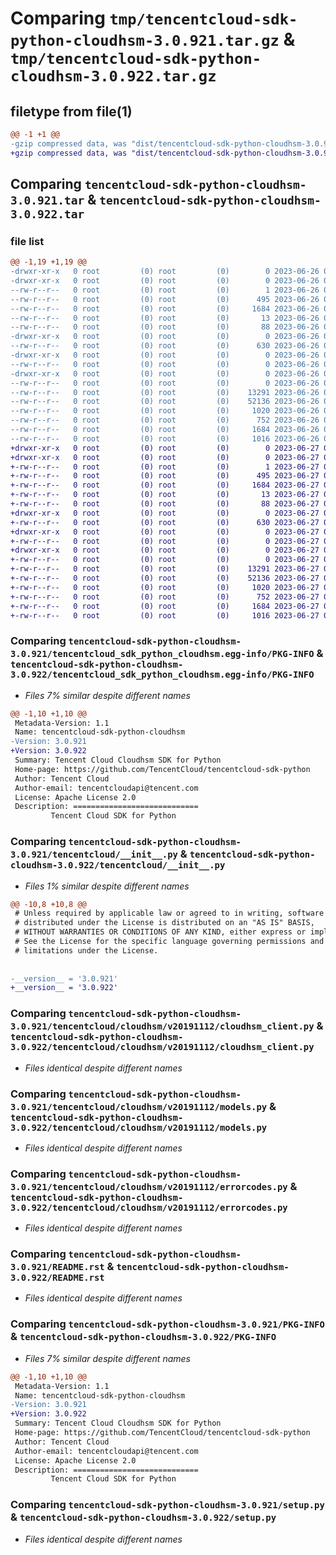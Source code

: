 # Comparing `tmp/tencentcloud-sdk-python-cloudhsm-3.0.921.tar.gz` & `tmp/tencentcloud-sdk-python-cloudhsm-3.0.922.tar.gz`

## filetype from file(1)

```diff
@@ -1 +1 @@
-gzip compressed data, was "dist/tencentcloud-sdk-python-cloudhsm-3.0.921.tar", last modified: Mon Jun 26 00:20:30 2023, max compression
+gzip compressed data, was "dist/tencentcloud-sdk-python-cloudhsm-3.0.922.tar", last modified: Tue Jun 27 00:20:56 2023, max compression
```

## Comparing `tencentcloud-sdk-python-cloudhsm-3.0.921.tar` & `tencentcloud-sdk-python-cloudhsm-3.0.922.tar`

### file list

```diff
@@ -1,19 +1,19 @@
-drwxr-xr-x   0 root         (0) root         (0)        0 2023-06-26 00:20:30.000000 tencentcloud-sdk-python-cloudhsm-3.0.921/
-drwxr-xr-x   0 root         (0) root         (0)        0 2023-06-26 00:20:30.000000 tencentcloud-sdk-python-cloudhsm-3.0.921/tencentcloud_sdk_python_cloudhsm.egg-info/
--rw-r--r--   0 root         (0) root         (0)        1 2023-06-26 00:20:30.000000 tencentcloud-sdk-python-cloudhsm-3.0.921/tencentcloud_sdk_python_cloudhsm.egg-info/dependency_links.txt
--rw-r--r--   0 root         (0) root         (0)      495 2023-06-26 00:20:30.000000 tencentcloud-sdk-python-cloudhsm-3.0.921/tencentcloud_sdk_python_cloudhsm.egg-info/SOURCES.txt
--rw-r--r--   0 root         (0) root         (0)     1684 2023-06-26 00:20:30.000000 tencentcloud-sdk-python-cloudhsm-3.0.921/tencentcloud_sdk_python_cloudhsm.egg-info/PKG-INFO
--rw-r--r--   0 root         (0) root         (0)       13 2023-06-26 00:20:30.000000 tencentcloud-sdk-python-cloudhsm-3.0.921/tencentcloud_sdk_python_cloudhsm.egg-info/top_level.txt
--rw-r--r--   0 root         (0) root         (0)       88 2023-06-26 00:20:30.000000 tencentcloud-sdk-python-cloudhsm-3.0.921/setup.cfg
-drwxr-xr-x   0 root         (0) root         (0)        0 2023-06-26 00:20:30.000000 tencentcloud-sdk-python-cloudhsm-3.0.921/tencentcloud/
--rw-r--r--   0 root         (0) root         (0)      630 2023-06-26 00:20:30.000000 tencentcloud-sdk-python-cloudhsm-3.0.921/tencentcloud/__init__.py
-drwxr-xr-x   0 root         (0) root         (0)        0 2023-06-26 00:20:30.000000 tencentcloud-sdk-python-cloudhsm-3.0.921/tencentcloud/cloudhsm/
--rw-r--r--   0 root         (0) root         (0)        0 2023-06-26 00:20:30.000000 tencentcloud-sdk-python-cloudhsm-3.0.921/tencentcloud/cloudhsm/__init__.py
-drwxr-xr-x   0 root         (0) root         (0)        0 2023-06-26 00:20:30.000000 tencentcloud-sdk-python-cloudhsm-3.0.921/tencentcloud/cloudhsm/v20191112/
--rw-r--r--   0 root         (0) root         (0)        0 2023-06-26 00:20:30.000000 tencentcloud-sdk-python-cloudhsm-3.0.921/tencentcloud/cloudhsm/v20191112/__init__.py
--rw-r--r--   0 root         (0) root         (0)    13291 2023-06-26 00:20:30.000000 tencentcloud-sdk-python-cloudhsm-3.0.921/tencentcloud/cloudhsm/v20191112/cloudhsm_client.py
--rw-r--r--   0 root         (0) root         (0)    52136 2023-06-26 00:20:30.000000 tencentcloud-sdk-python-cloudhsm-3.0.921/tencentcloud/cloudhsm/v20191112/models.py
--rw-r--r--   0 root         (0) root         (0)     1020 2023-06-26 00:20:30.000000 tencentcloud-sdk-python-cloudhsm-3.0.921/tencentcloud/cloudhsm/v20191112/errorcodes.py
--rw-r--r--   0 root         (0) root         (0)      752 2023-06-26 00:20:30.000000 tencentcloud-sdk-python-cloudhsm-3.0.921/README.rst
--rw-r--r--   0 root         (0) root         (0)     1684 2023-06-26 00:20:30.000000 tencentcloud-sdk-python-cloudhsm-3.0.921/PKG-INFO
--rw-r--r--   0 root         (0) root         (0)     1016 2023-06-26 00:20:30.000000 tencentcloud-sdk-python-cloudhsm-3.0.921/setup.py
+drwxr-xr-x   0 root         (0) root         (0)        0 2023-06-27 00:20:56.000000 tencentcloud-sdk-python-cloudhsm-3.0.922/
+drwxr-xr-x   0 root         (0) root         (0)        0 2023-06-27 00:20:56.000000 tencentcloud-sdk-python-cloudhsm-3.0.922/tencentcloud_sdk_python_cloudhsm.egg-info/
+-rw-r--r--   0 root         (0) root         (0)        1 2023-06-27 00:20:56.000000 tencentcloud-sdk-python-cloudhsm-3.0.922/tencentcloud_sdk_python_cloudhsm.egg-info/dependency_links.txt
+-rw-r--r--   0 root         (0) root         (0)      495 2023-06-27 00:20:56.000000 tencentcloud-sdk-python-cloudhsm-3.0.922/tencentcloud_sdk_python_cloudhsm.egg-info/SOURCES.txt
+-rw-r--r--   0 root         (0) root         (0)     1684 2023-06-27 00:20:56.000000 tencentcloud-sdk-python-cloudhsm-3.0.922/tencentcloud_sdk_python_cloudhsm.egg-info/PKG-INFO
+-rw-r--r--   0 root         (0) root         (0)       13 2023-06-27 00:20:56.000000 tencentcloud-sdk-python-cloudhsm-3.0.922/tencentcloud_sdk_python_cloudhsm.egg-info/top_level.txt
+-rw-r--r--   0 root         (0) root         (0)       88 2023-06-27 00:20:56.000000 tencentcloud-sdk-python-cloudhsm-3.0.922/setup.cfg
+drwxr-xr-x   0 root         (0) root         (0)        0 2023-06-27 00:20:56.000000 tencentcloud-sdk-python-cloudhsm-3.0.922/tencentcloud/
+-rw-r--r--   0 root         (0) root         (0)      630 2023-06-27 00:20:56.000000 tencentcloud-sdk-python-cloudhsm-3.0.922/tencentcloud/__init__.py
+drwxr-xr-x   0 root         (0) root         (0)        0 2023-06-27 00:20:56.000000 tencentcloud-sdk-python-cloudhsm-3.0.922/tencentcloud/cloudhsm/
+-rw-r--r--   0 root         (0) root         (0)        0 2023-06-27 00:20:56.000000 tencentcloud-sdk-python-cloudhsm-3.0.922/tencentcloud/cloudhsm/__init__.py
+drwxr-xr-x   0 root         (0) root         (0)        0 2023-06-27 00:20:56.000000 tencentcloud-sdk-python-cloudhsm-3.0.922/tencentcloud/cloudhsm/v20191112/
+-rw-r--r--   0 root         (0) root         (0)        0 2023-06-27 00:20:56.000000 tencentcloud-sdk-python-cloudhsm-3.0.922/tencentcloud/cloudhsm/v20191112/__init__.py
+-rw-r--r--   0 root         (0) root         (0)    13291 2023-06-27 00:20:56.000000 tencentcloud-sdk-python-cloudhsm-3.0.922/tencentcloud/cloudhsm/v20191112/cloudhsm_client.py
+-rw-r--r--   0 root         (0) root         (0)    52136 2023-06-27 00:20:56.000000 tencentcloud-sdk-python-cloudhsm-3.0.922/tencentcloud/cloudhsm/v20191112/models.py
+-rw-r--r--   0 root         (0) root         (0)     1020 2023-06-27 00:20:56.000000 tencentcloud-sdk-python-cloudhsm-3.0.922/tencentcloud/cloudhsm/v20191112/errorcodes.py
+-rw-r--r--   0 root         (0) root         (0)      752 2023-06-27 00:20:56.000000 tencentcloud-sdk-python-cloudhsm-3.0.922/README.rst
+-rw-r--r--   0 root         (0) root         (0)     1684 2023-06-27 00:20:56.000000 tencentcloud-sdk-python-cloudhsm-3.0.922/PKG-INFO
+-rw-r--r--   0 root         (0) root         (0)     1016 2023-06-27 00:20:56.000000 tencentcloud-sdk-python-cloudhsm-3.0.922/setup.py
```

### Comparing `tencentcloud-sdk-python-cloudhsm-3.0.921/tencentcloud_sdk_python_cloudhsm.egg-info/PKG-INFO` & `tencentcloud-sdk-python-cloudhsm-3.0.922/tencentcloud_sdk_python_cloudhsm.egg-info/PKG-INFO`

 * *Files 7% similar despite different names*

```diff
@@ -1,10 +1,10 @@
 Metadata-Version: 1.1
 Name: tencentcloud-sdk-python-cloudhsm
-Version: 3.0.921
+Version: 3.0.922
 Summary: Tencent Cloud Cloudhsm SDK for Python
 Home-page: https://github.com/TencentCloud/tencentcloud-sdk-python
 Author: Tencent Cloud
 Author-email: tencentcloudapi@tencent.com
 License: Apache License 2.0
 Description: ============================
         Tencent Cloud SDK for Python
```

### Comparing `tencentcloud-sdk-python-cloudhsm-3.0.921/tencentcloud/__init__.py` & `tencentcloud-sdk-python-cloudhsm-3.0.922/tencentcloud/__init__.py`

 * *Files 1% similar despite different names*

```diff
@@ -10,8 +10,8 @@
 # Unless required by applicable law or agreed to in writing, software
 # distributed under the License is distributed on an "AS IS" BASIS,
 # WITHOUT WARRANTIES OR CONDITIONS OF ANY KIND, either express or implied.
 # See the License for the specific language governing permissions and
 # limitations under the License.
 
 
-__version__ = '3.0.921'
+__version__ = '3.0.922'
```

### Comparing `tencentcloud-sdk-python-cloudhsm-3.0.921/tencentcloud/cloudhsm/v20191112/cloudhsm_client.py` & `tencentcloud-sdk-python-cloudhsm-3.0.922/tencentcloud/cloudhsm/v20191112/cloudhsm_client.py`

 * *Files identical despite different names*

### Comparing `tencentcloud-sdk-python-cloudhsm-3.0.921/tencentcloud/cloudhsm/v20191112/models.py` & `tencentcloud-sdk-python-cloudhsm-3.0.922/tencentcloud/cloudhsm/v20191112/models.py`

 * *Files identical despite different names*

### Comparing `tencentcloud-sdk-python-cloudhsm-3.0.921/tencentcloud/cloudhsm/v20191112/errorcodes.py` & `tencentcloud-sdk-python-cloudhsm-3.0.922/tencentcloud/cloudhsm/v20191112/errorcodes.py`

 * *Files identical despite different names*

### Comparing `tencentcloud-sdk-python-cloudhsm-3.0.921/README.rst` & `tencentcloud-sdk-python-cloudhsm-3.0.922/README.rst`

 * *Files identical despite different names*

### Comparing `tencentcloud-sdk-python-cloudhsm-3.0.921/PKG-INFO` & `tencentcloud-sdk-python-cloudhsm-3.0.922/PKG-INFO`

 * *Files 7% similar despite different names*

```diff
@@ -1,10 +1,10 @@
 Metadata-Version: 1.1
 Name: tencentcloud-sdk-python-cloudhsm
-Version: 3.0.921
+Version: 3.0.922
 Summary: Tencent Cloud Cloudhsm SDK for Python
 Home-page: https://github.com/TencentCloud/tencentcloud-sdk-python
 Author: Tencent Cloud
 Author-email: tencentcloudapi@tencent.com
 License: Apache License 2.0
 Description: ============================
         Tencent Cloud SDK for Python
```

### Comparing `tencentcloud-sdk-python-cloudhsm-3.0.921/setup.py` & `tencentcloud-sdk-python-cloudhsm-3.0.922/setup.py`

 * *Files identical despite different names*

